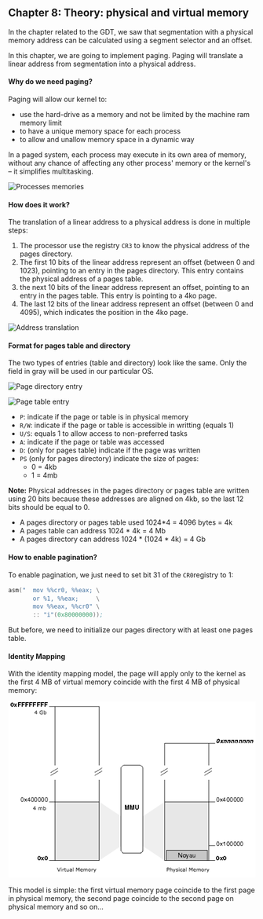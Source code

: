## Chapter 8: Theory: physical and virtual memory

In the chapter related to the GDT, we saw that segmentation with a physical memory address can be calculated using a segment selector and an offset.

In this chapter, we are going to implement paging. Paging will translate a linear address from segmentation into a physical address.

#### Why do we need paging?

Paging will allow our kernel to:

* use the hard-drive as a memory and not be limited by the machine ram memory limit
* to have a unique memory space for each process
* to allow and unallow memory space in a dynamic way

In a paged system, each process may execute in its own area of memory, without any chance of affecting any other process' memory or the kernel's – it simplifies multitasking.

![Processes memories](./processes.png)

#### How does it work?

The translation of a linear address to a physical address is done in multiple steps:

1. The processor use the registry `CR3` to know the physical address of the pages directory.
2. The first 10 bits of the linear address represent an offset (between 0 and 1023), pointing to an entry in the pages directory. This entry contains the physical address of a pages table.
3. the next 10 bits of the linear address represent an offset, pointing to an entry in the pages table. This entry is pointing to a 4ko page.
4. The last 12 bits of the linear address represent an offset (between 0 and 4095), which indicates the position in the 4ko page.

![Address translation](./paging_memory.png)

#### Format for pages table and directory

The two types of entries (table and directory) look like the same. Only the field in gray will be used in our particular OS.

![Page directory entry](./page_directory_entry.png)

![Page table entry](./page_table_entry.png)

* `P`: indicate if the page or table is in physical memory
* `R/W`: indicate if the page or table is accessible in writting (equals 1)
* `U/S`: equals 1 to allow access to non-preferred tasks
* `A`: indicate if the page or table was accessed
* `D`: (only for pages table) indicate if the page was written
* `PS` (only for pages directory) indicate the size of pages:
    * 0 = 4kb
    * 1 = 4mb

**Note:** Physical addresses in the pages directory or pages table are written using 20 bits because these addresses are aligned on 4kb, so the last 12 bits should be equal to 0.

* A pages directory or pages table used 1024*4 = 4096 bytes = 4k
* A pages table can address 1024 * 4k = 4 Mb
* A pages directory can address 1024 * (1024 * 4k) = 4 Gb

#### How to enable pagination?

To enable pagination, we just need to set bit 31 of the `CR0`registry to 1:

```asm
asm("  mov %%cr0, %%eax; \
       or %1, %%eax;     \
       mov %%eax, %%cr0" \
       :: "i"(0x80000000));
```

But before, we need to initialize our pages directory with at least one pages table.

#### Identity Mapping

With the identity mapping model, the page will apply only to the kernel as the first 4 MB of virtual memory coincide with the first 4 MB of physical memory:

![Identity Mapping](identitymapping.png)

This model is simple: the first virtual memory page coincide to the first page in physical memory, the second page coincide to the second page on physical memory and so on...
